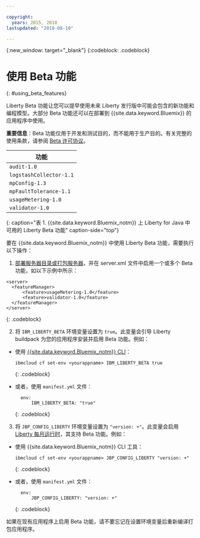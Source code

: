 ```yaml
---

copyright:
  years: 2015, 2018
lastupdated: "2018-08-10"

---
```


{:new_window: target="_blank"}
{:codeblock: .codeblock}

# 使用 Beta 功能
{: #using_beta_features}

Liberty Beta 功能让您可以提早使用未来 Liberty 发行版中可能会包含的新功能和编程模型。大部分 Beta 功能还可以在部署到 {{site.data.keyword.Bluemix}} 的应用程序中使用。

**重要信息**：Beta 功能仅用于开发和测试目的，而不能用于生产目的。有关完整的使用条款，请参阅 [Beta 许可协议](http://public.dhe.ibm.com/ibmdl/export/pub/software/websphere/wasdev/downloads/wlp/beta/lafiles/en.html)。

|功能|
| ------ |
| `audit-1.0` |
| `logstashCollector-1.1` |
| `mpConfig-1.3` |
| `mpFaultTolerance-1.1` |
| `usageMetering-1.0` |
| `validator-1.0` |
{: caption="表 1. {{site.data.keyword.Bluemix_notm}} 上 Liberty for Java 中可用的 Liberty Beta 功能" caption-side="top"}

要在 {{site.data.keyword.Bluemix_notm}} 中使用 Liberty Beta 功能，需要执行以下操作：

1. [部署服务器目录或打包服务器](optionsForPushing.html)，并在 server.xml 文件中启用一个或多个 Beta 功能，如以下示例中所示：

  ```
<server>
    <featureManager>
        <feature>usageMetering-1.0</feature>
        <feature>validator-1.0</feature>
    </featureManager>
</server>
  ```
  {: .codeblock}

2.  将 `IBM_LIBERTY_BETA` 环境变量设置为 `true`。此变量会引导 Liberty buildpack 为您的应用程序安装并启用 Beta 功能。例如：
  * 使用 [{{site.data.keyword.Bluemix_notm}} CLI](../../cli/reference/bluemix_cli/download_cli.html)：
    ```
    ibmcloud cf set-env <yourappname> IBM_LIBERTY_BETA true
    ```
    {: .codeblock}

  * 或者，使用 `manifest.yml` 文件：
    ```
      env:
          IBM_LIBERTY_BETA: "true"
    ```
    {: .codeblock}

3. 将 `JBP_CONFIG_LIBERTY` 环境变量设置为 `"version: +"`。此变量会启用 [Liberty 每月运行时](buildpackDefaults.html#liberty_versions)，其支持 Beta 功能。例如：
  * 使用 {{site.data.keyword.Bluemix_notm}} CLI 工具：
    ```
    ibmcloud cf set-env <yourappname> JBP_CONFIG_LIBERTY "version: +"
    ```
    {: .codeblock}

  * 或者，使用 `manifest.yml` 文件：
    ```
      env:
          JBP_CONFIG_LIBERTY: "version: +"
    ```
    {: .codeblock}

如果在现有应用程序上启用 Beta 功能，请不要忘记在设置环境变量后重新编译打包应用程序。

